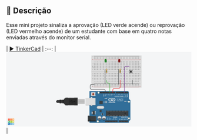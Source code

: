 ## 📝 Descrição

Esse mini projeto sinaliza a aprovação (LED verde acende) ou reprovação (LED vermelho acende) de um estudante com base em quatro notas enviadas através do monitor serial.

| [▶️ TinkerCad]() |
:--:
| ![Design](projeto01.png) |

